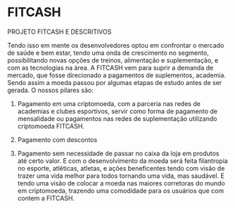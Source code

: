 # FITCASH
PROJETO FITCASH E DESCRITIVOS

Tendo isso em mente os desenvolvedores optou em
confrontar o mercado de saúde e bem estar, tendo uma onda
de crescimento no segmento, possibilitando novas opções
de treinos, alimentação e suplementação, e com as
tecnologias na área. 
A FITCASH vem para suprir a demanda de mercado, que fosse direcionado a
pagamentos de suplementos, academia.
Sendo assim a moeda passou por algumas etapas de
estudo antes de ser gerada. O nossos pilares são:

1. Pagamento em uma criptomoeda, com a parceria nas
redes de academias e clubes esportivos, servir como forma
de pagamento de mensalidade ou pagamentos nas redes
de suplementação utilizando criptomoeda FITCASH.

2. Pagamento com descontos

3. Pagamento sem necessidade de passar no caixa da loja
em produtos até certo valor.
E com o desenvolvimento da moeda será feita filantropia no
esporte, atléticas, atletas, e ações beneficentes tendo com
visão de trazer uma vida melhor para todos tornando uma
vida, mas saudável.
E tendo uma visão de colocar a moeda nas maiores
corretoras do mundo em criptomoeda, trazendo uma
comodidade para os usuários que com contem a FITCASH.  
